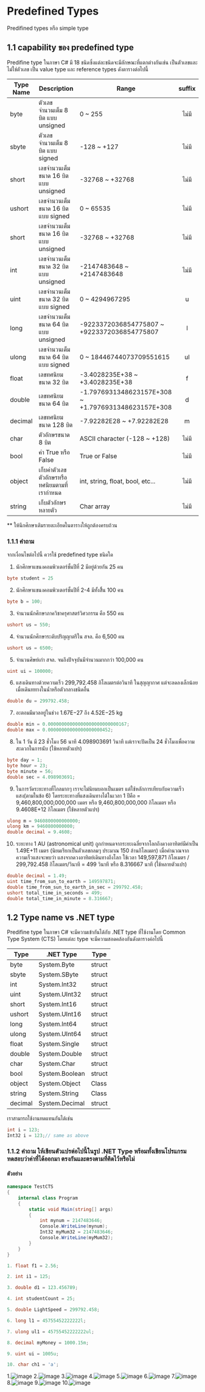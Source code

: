 # Predefined Types

 Predifined types หรือ simple type

## 1.1 capability ของ predefined type
Predifine type ในภาษา C#   มี 18 ชนิดซึ่งแต่ละชนิดจะมีลักษณะที่แตกต่างกันเช่น เป็นตัวเลขและไม่ใช่ตัวเลข เป็น value type และ reference types
ดังตารางต่อไปนี้


| Type Name | Description | Range | suffix | 
| --------- | ----------- | ----- | :----: | 
|  byte |  ตัวเลขจำนวนเต็ม 8 บิต แบบ  unsigned |  0 ~ 255 |   ไม่มี | 
|  sbyte |  ตัวเลขจำนวนเต็ม 8 บิต แบบ signed |  -128 ~ +127 |   ไม่มี | 
|  short |เลขจำนวนเต็มขนาด 16 บิต แบบ unsigned |-32768 ~ +32768 |   ไม่มี | 
|  ushort | เลขจำนวนเต็มขนาด 16 บิต แบบ signed| 0 ~ 65535|   ไม่มี | 
|  short |เลขจำนวนเต็มขนาด 16 บิต แบบ unsigned |-32768 ~ +32768 |   ไม่มี | 
|  int |เลขจำนวนเต็มขนาด 32 บิต แบบ unsigned |-2147483648 ~ +2147483648 |   ไม่มี | 
|  uint | เลขจำนวนเต็มขนาด 32 บิต แบบ signed| 0 ~ 4294967295|   u | 
|  long |เลขจำนวนเต็มขนาด 64 บิต แบบ unsigned |-9223372036854775807 ~ +9223372036854775807 |   l | 
|  ulong |เลขจำนวนเต็มขนาด 64 บิต แบบ signed | 0 ~ 18446744073709551615|   ul | 
|  float |เลขทศนิยมขนาด 32 บิต | -3.4028235E+38 ~ +3.4028235E+38| f| 
|  double |เลขทศนิยมขนาด 64 บิต |-1.7976931348623157E+308 ~ +1.7976931348623157E+308 |d| 
|  decimal |เลขทศนิยมขนาด 128 บิต | -7.92282E28 ~ +7.92282E28|m | 
|  char | ตัวอักษรขนาด 8 บิต| ASCII character (-128 ~ +128)| ไม่มี| 
|  bool | ค่า True หรือ False| True or False| ไม่มี| 
|  object | เก็บค่าตัวเลข ตัวอักษรหรือทศนิยมตามที่เรากำหนด|int, string, float, bool, etc... | ไม่มี| 
|  string | เก็บตัวอักษรหลายตัว|Char array |ไม่มี| 


** ให้นึกศึกษาเติมรายละเอียดในตารางให้ถูกต้องครบถ้วน

### 1.1.1 คำถาม 
จากเงื่อนไขต่อไปนี้ ควรใช้ predefined type ชนิดใด
1. นักศึกษาแขนงคอมพิวเตอร์ชั้นปีที่ 2 มีอยู่ด้วยกัน 25 คน
```cs
byte student = 25
```

2. นักศึกษาแขนงคอมพิวเตอร์ชั้นปีที่ 2-4 มีทั้งสิิ้น 100 คน
```cs
byte b = 100;
```

3. จำนวนนักศึกษาภาควิชาครุศาสตร์วิศวกรรม คือ  550 คน
```cs
ushort us = 550;
```

4. จำนวนนักศึกษาระดับปริญญาตรีใน สจล. คือ  6,500 คน
```cs
ushort us = 6500;
```

5. จำนวนศิษย์เก่า สจล. จนถึงปัจจุบันมีจำนวนมากกว่า 100,000  คน
```cs
uint ui = 100000;
```

6. แสงเดินทางด้วยความเร็ว 299,792.458 กิโลเมตรต่อวินาที ในสุญญากาศ แต่จะลดลงเล็กน้อยเมื่อเดินททางในน้ำหรือตัวกลางชนิดอื่น
```cs
double du = 299792.458;
```

7. อะตอมมีมวลอยู่ในช่วง 1.67E−27 ถึง 4.52E−25 kg
```cs
double min = 0.00000000000000000000000000167;
double max = 0.00000000000000000000452;
```

8. ใน 1 วัน มี 23 ชั่วโมง 56 นาที 4.098903691 วินาที แต่เราจะปัดเป็น 24 ชั่วโมงเพื่อความสะดวกในการนับ (ใช้หลายตัวแปร)
```cs
byte day = 1;
byte hour = 23;
byte minute = 56;
double sec = 4.098903691;
```

9. ในการวัดระยะทางที่ไกลมากๆ เราจะไม่นิยมบอกเป็นเมตร แต่ใช้หลักการเทียบกับความเร็วแสง(ตามในข้อ 6) โดยระยะทางที่แสงเดินทางได้ในเวลา 1 ปีคือ = 9,460,800,000,000,000 เมตร หรือ 9,460,800,000,000 กิโลเมตร  หรือ 9.4608E+12 กิโลเมตร (ใช้หลายตัวแปร)
```cs
ulong m = 9460800000000000;
ulong km = 9460800000000;
double decimal = 9.4608;
```

10. ระยะทาง 1 AU (astronomical unit) ถูกกำหนดจากระยะเฉลี่ยจากโลกถึงดวงอาทิตย์มีค่าเป็น 1.49E+11 เมตร (นิยมเรียกเป็นตัวเลขกลมๆ ประมาณ 150 ล้านกิโลเมตร) เมื่อคำนวณจากความเร็วแสงจะพบว่า แสงจากดวงอาทิตย์เดินทางถึงโลก ใช้เวลา 149,597,871 กิโลเมตร / 299,792.458 กิโลเมตร/วินาที = 499 วินาที หรือ 8.316667 นาที (ใช้หลายตัวแปร)
```cs
double decimal = 1.49;
uint time_from_sun_to_earth = 149597871;
double time_from_sun_to_earth_in_sec = 299792.458;
ushort total_time_in_seconds = 499;
double total_time_in_minute = 8.316667;
```


## 1.2 Type name vs .NET type

Predifine type ในภาษา C# จะมีความเข้ากันได้กับ .NET type ที่ใช้งานโดย Common Type System (CTS) โดยแต่ละ type จะมีความสอดคล้องกันดังตารางค่อไปนี้

| Type | .NET Type |  Type | 
| ----- | --------- | ----- | 
| byte | System.Byte | struct |
| sbyte | System.SByte | struct |
| int | System.Int32 | struct |
| uint | System.UInt32 | struct |
| short | System.Int16 | struct |
| ushort | System.UInt16 | struct |
| long | System.Int64 | struct |
| ulong | System.UInt64 | struct |
| float | System.Single | struct |
| double | System.Double | struct |
| char | System.Char | struct |
| bool | System.Boolean | struct |
| object | System.Object | Class |
| string | System.String | Class |
| decimal | System.Decimal | struct |

เราสามารถใช้งานทดแทนกันได้เช่น

```cs
int i = 123;
Int32 i = 123;// same as above 
```

### 1.1.2 คำถาม ให้เขียนตัวแปรต่อไปนี้ในรูป .NET Type พร้อมทั้งเขียนโปรแกรมทดสอบว่าค่าที่ได้ออกมา ตรงกันและตรงตามที่คิดไว้หรือไม่

#### ตัวอย่าง

```cs
namespace TestCTS 
{
    internal class Program
    {
        static void Main(string[] args)
        {
            int mynum = 2147483646;
            Console.WriteLine(mynum);
            Int32 myMum32 = 2147483646;
            Console.WriteLine(myMum32);
        }
    }
}
```


``` cs
1. float f1 = 2.56;

2. int i1 = 125;

3. double d1 = 123.456789;

4. int studentCount = 25;

5. double LightSpeed = 299792.458;

6. long l1 = 45755452222222l;

7. ulong ul1 = 45755452222222ul;

8. decimal myMoney = 1000.15m;

9. uint ui = 1005u;

10. char ch1 = 'a';

```
1.![image](https://user-images.githubusercontent.com/100436724/236653059-833435f1-404b-4b7d-bea1-6dd066542af9.png)
2.![image](https://user-images.githubusercontent.com/100436724/236653088-35b94a33-194f-4d14-8866-0036f136cc2d.png)
3.![image](https://user-images.githubusercontent.com/100436724/236653105-5b14119b-39a7-43db-9c42-c4e6ba82b744.png)
4.![image](https://user-images.githubusercontent.com/100436724/236653136-2fb62fd4-f7f2-45b8-8b8b-114fff693e32.png)
5.![image](https://user-images.githubusercontent.com/100436724/236653167-6126f7c5-644d-4805-a547-1c7cf61c2126.png)
6.![image](https://user-images.githubusercontent.com/100436724/236653192-1dc22828-e434-4b24-9f68-78347c50e9fa.png)
7.![image](https://user-images.githubusercontent.com/100436724/236653226-2658d482-685f-4fea-a754-d2614df53bc0.png)
8.![image](https://user-images.githubusercontent.com/100436724/236653247-661e36a0-5f36-48f7-ba20-5f1d59aa8d8e.png)
9.![image](https://user-images.githubusercontent.com/100436724/236653274-f8d77f91-9bc0-4f12-99fd-05f90ae62b24.png)
10.![image](https://user-images.githubusercontent.com/100436724/236653306-8f7980fc-f845-4195-8522-b9928d23f10d.png)

